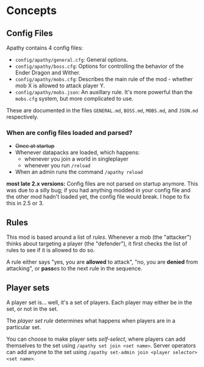 # Concepts

## Config Files

Apathy contains 4 config files:

* `config/apathy/general.cfg`: General options.
* `config/apathy/boss.cfg`: Options for controlling the behavior of the Ender Dragon and Wither.
* `config/apathy/mobs.cfg`: Describes the main rule of the mod - whether mob X is allowed to attack player Y.
* `config/apathy/mobs.json`: An auxillary rule. It's more powerful than the `mobs.cfg` system, but more complicated to use.

These are documented in the files `GENERAL.md`, `BOSS.md`, `MOBS.md`, and `JSON.md` respectively.

### When are config files loaded and parsed?

* ~~Once at startup~~
* Whenever datapacks are loaded, which happens:
    * whenever you join a world in singleplayer
    * whenever you run `/reload`
* When an admin runs the command `/apathy reload`

**most late 2.x versions:** Config files are not parsed on startup anymore. This was due to a silly bug; if you had anything modded in your config file and the other mod hadn't loaded yet, the config file would break. I hope to fix this in 2.5 or 3.

## Rules

This mod is based around a list of *rules*. Whenever a mob (the "attacker") thinks about targeting a player (the "defender"), it first checks the list of rules to see if it is allowed to do so.

A rule either says "yes, you are **allowed** to attack", "no, you are **denied** from attacking", or **pass**es to the next rule in the sequence.

## Player sets

A player set is... well, it's a set of players. Each player may either be in the set, or not in the set.

The *player set rule* determines what happens when players are in a particular set.

You can choose to make player sets *self-select*, where players can add themselves to the set using `/apathy set join <set name>`. Server operators can add anyone to the set using `/apathy set-admin join <player selector> <set name>`.